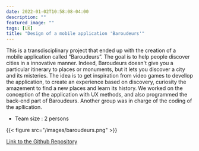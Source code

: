 ```yaml
---
date: 2022-01-02T10:58:08-04:00
description: ""
featured_image: ""
tags: [UX]
title: "Design of a mobile application 'Baroudeurs'"
---
```


This is a transdisciplinary project that ended up with the creation of a mobile application called “Baroudeurs”. The goal is to help people discover cities in a innovative manner. Indeed, Baroudeurs doesn't give you a particular itinerary to places or monuments, but it lets you discover a city and its misteries. The idea is to get inspiration from video games to devellop the application, to create an experience based on discovery, curiosity the amazement to find a new places and learn its history.
We worked on the conception of the application with UX methods, and also programmed the back-end part of Baroudeurs. Another group was in charge of the coding of the apllication. 

- Team size : 2 persons

{{< figure src="/images/baroudeurs.png"  >}}

[Link to the Github Repository](https://github.com/corentinlger/baroudeur_backend)
